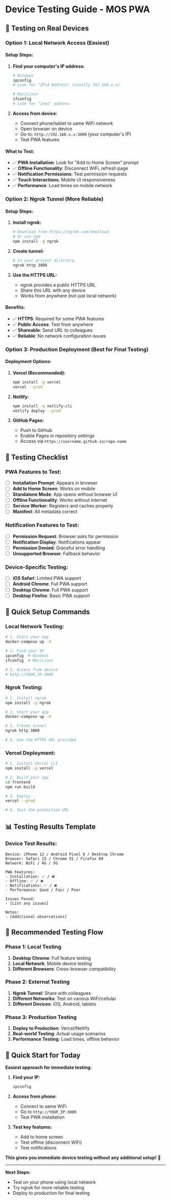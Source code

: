 # Device Testing Guide - MOS PWA

## 📱 **Testing on Real Devices**

### **Option 1: Local Network Access (Easiest)**

#### **Setup Steps:**
1. **Find your computer's IP address:**
   ```bash
   # Windows
   ipconfig
   # Look for "IPv4 Address" (usually 192.168.x.x)
   
   # Mac/Linux
   ifconfig
   # Look for "inet" address
   ```

2. **Access from device:**
   - Connect phone/tablet to same WiFi network
   - Open browser on device
   - Go to: `http://192.168.x.x:3000` (your computer's IP)
   - Test PWA features

#### **What to Test:**
- ✅ **PWA Installation**: Look for "Add to Home Screen" prompt
- ✅ **Offline Functionality**: Disconnect WiFi, refresh page
- ✅ **Notification Permissions**: Test permission requests
- ✅ **Touch Interactions**: Mobile UI responsiveness
- ✅ **Performance**: Load times on mobile network

### **Option 2: Ngrok Tunnel (More Reliable)**

#### **Setup Steps:**
1. **Install ngrok:**
   ```bash
   # Download from https://ngrok.com/download
   # Or use npm
   npm install -g ngrok
   ```

2. **Create tunnel:**
   ```bash
   # In your project directory
   ngrok http 3000
   ```

3. **Use the HTTPS URL:**
   - ngrok provides a public HTTPS URL
   - Share this URL with any device
   - Works from anywhere (not just local network)

#### **Benefits:**
- ✅ **HTTPS**: Required for some PWA features
- ✅ **Public Access**: Test from anywhere
- ✅ **Shareable**: Send URL to colleagues
- ✅ **Reliable**: No network configuration issues

### **Option 3: Production Deployment (Best for Final Testing)**

#### **Deployment Options:**
1. **Vercel (Recommended):**
   ```bash
   npm install -g vercel
   vercel --prod
   ```

2. **Netlify:**
   ```bash
   npm install -g netlify-cli
   netlify deploy --prod
   ```

3. **GitHub Pages:**
   - Push to GitHub
   - Enable Pages in repository settings
   - Access via `https://username.github.io/repo-name`

## 🧪 **Testing Checklist**

### **PWA Features to Test:**
- [ ] **Installation Prompt**: Appears in browser
- [ ] **Add to Home Screen**: Works on mobile
- [ ] **Standalone Mode**: App opens without browser UI
- [ ] **Offline Functionality**: Works without internet
- [ ] **Service Worker**: Registers and caches properly
- [ ] **Manifest**: All metadata correct

### **Notification Features to Test:**
- [ ] **Permission Request**: Browser asks for permission
- [ ] **Notification Display**: Notifications appear
- [ ] **Permission Denied**: Graceful error handling
- [ ] **Unsupported Browser**: Fallback behavior

### **Device-Specific Testing:**
- [ ] **iOS Safari**: Limited PWA support
- [ ] **Android Chrome**: Full PWA support
- [ ] **Desktop Chrome**: Full PWA support
- [ ] **Desktop Firefox**: Basic PWA support

## 🔧 **Quick Setup Commands**

### **Local Network Testing:**
```bash
# 1. Start your app
docker-compose up -d

# 2. Find your IP
ipconfig  # Windows
ifconfig  # Mac/Linux

# 3. Access from device
# http://YOUR_IP:3000
```

### **Ngrok Testing:**
```bash
# 1. Install ngrok
npm install -g ngrok

# 2. Start your app
docker-compose up -d

# 3. Create tunnel
ngrok http 3000

# 4. Use the HTTPS URL provided
```

### **Vercel Deployment:**
```bash
# 1. Install Vercel CLI
npm install -g vercel

# 2. Build your app
cd frontend
npm run build

# 3. Deploy
vercel --prod

# 4. Test the production URL
```

## 📊 **Testing Results Template**

### **Device Test Results:**
```
Device: iPhone 12 / Android Pixel 6 / Desktop Chrome
Browser: Safari 15 / Chrome 91 / Firefox 89
Network: WiFi / 4G / 5G

PWA Features:
- Installation: ✅ / ❌
- Offline: ✅ / ❌
- Notifications: ✅ / ❌
- Performance: Good / Fair / Poor

Issues Found:
- [List any issues]

Notes:
- [Additional observations]
```

## 🚀 **Recommended Testing Flow**

### **Phase 1: Local Testing**
1. **Desktop Chrome**: Full feature testing
2. **Local Network**: Mobile device testing
3. **Different Browsers**: Cross-browser compatibility

### **Phase 2: External Testing**
1. **Ngrok Tunnel**: Share with colleagues
2. **Different Networks**: Test on various WiFi/cellular
3. **Different Devices**: iOS, Android, tablets

### **Phase 3: Production Testing**
1. **Deploy to Production**: Vercel/Netlify
2. **Real-world Testing**: Actual usage scenarios
3. **Performance Testing**: Load times, offline behavior

## 🎯 **Quick Start for Today**

**Easiest approach for immediate testing:**

1. **Find your IP:**
   ```bash
   ipconfig
   ```

2. **Access from phone:**
   - Connect to same WiFi
   - Go to `http://YOUR_IP:3000`
   - Test PWA installation

3. **Test key features:**
   - Add to home screen
   - Test offline (disconnect WiFi)
   - Test notifications

**This gives you immediate device testing without any additional setup!** 🚀

---

**Next Steps:**
- Test on your phone using local network
- Try ngrok for more reliable testing
- Deploy to production for final testing
